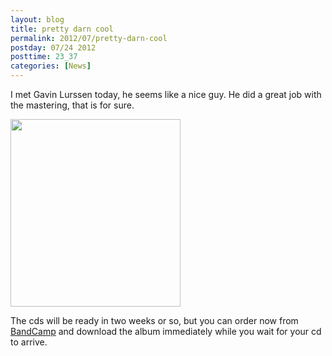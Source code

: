 ```yaml
---
layout: blog
title: pretty darn cool
permalink: 2012/07/pretty-darn-cool
postday: 07/24 2012
posttime: 23_37
categories: [News]
---
```


I met Gavin Lurssen today, he seems like a nice guy. He did a great job with the mastering, that is for sure.

<a href="http://blog.kristeraxel.com/wp-content/uploads/2012/07/IMG_1415.jpg"><img src="http://blog.kristeraxel.com/wp-content/uploads/2012/07/IMG_1415-272x300.jpg" alt="" title="IMG_1415" width="272" height="300" class="aligncenter size-medium wp-image-1967" /></a>

The cds will be ready in two weeks or so, but you can order now from <a href="http://axelradio.com/album/sky-meet-sea" title="kristeraxel on band camp">BandCamp</a> and download the album immediately while you wait for your cd to arrive.
